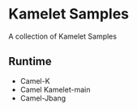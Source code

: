# Kamelet Samples

A collection of Kamelet Samples

## Runtime

- Camel-K
- Camel Kamelet-main
- Camel-Jbang

